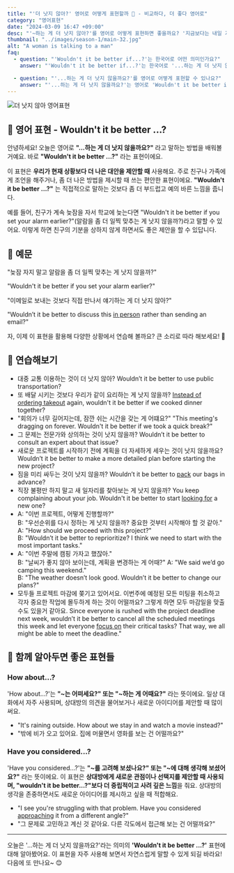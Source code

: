 ```yaml
---
title: "'더 낫지 않아?' 영어로 어떻게 표현할까 🤔 - 비교하다, 더 좋다 영어로"
category: "영어표현"
date: "2024-03-09 16:47 +09:00"
desc: "'~하는 게 더 낫지 않아?'를 영어로 어떻게 표현하면 좋을까요? '지금보다는 내일 가는 게 낫지 않아?', '이메일로 보내는 것보다 직접 만나서 얘기하는 게 더 낫지 않아?' 등을 영어로 표현하는 법을 배워봅시다."
thumbnail: "../images/season-1/main-32.jpg"
alt: "A woman is talking to a man"
faq:
  - question: "'Wouldn't it be better if...?'는 한국어로 어떤 의미인가요?"
    answer: "'Wouldn't it be better if...?'는 한국어로 '...하는 게 더 낫지 않을까요?', '...하는 게 어떨까요?', 또는 '...하는 게 좋지 않을까요?'로 번역될 수 있습니다. 이 표현은 현재 상황보다 더 나은 대안을 제안할 때 사용합니다."

  - question: "'...하는 게 더 낫지 않을까요?'를 영어로 어떻게 표현할 수 있나요?"
    answer: "'...하는 게 더 낫지 않을까요?'는 영어로 'Wouldn't it be better if...?'로 표현할 수 있습니다. 예를 들어, '일찍 일어나는 게 더 낫지 않을까요?'는 'Wouldn't it be better if we woke up early?'로 말할 수 있습니다."
---
```


![더 낫지 않아 영어표현](../images/season-1/main-32.jpg)

## 🌟 영어 표현 - Wouldn't it be better ...?

안녕하세요! 오늘은 영어로 **"...하는 게 더 낫지 않을까요?"** 라고 말하는 방법을 배워볼 거예요. 바로 **"Wouldn't it be better ...?"** 라는 표현이에요.

이 표현은 **우리가 현재 상황보다 더 나은 대안을 제안할 때** 사용해요. 주로 친구나 가족에게 조언을 해주거나, 좀 더 나은 방법을 제시할 때 쓰는 편안한 표현이에요. **"Wouldn't it be better ...?"** 는 직접적으로 말하는 것보다 좀 더 부드럽고 예의 바른 느낌을 줍니다.

예를 들어, 친구가 계속 늦잠을 자서 학교에 늦는다면 "Wouldn't it be better if you set your alarm earlier?"(알람을 좀 더 일찍 맞추는 게 낫지 않을까?)라고 말할 수 있어요. 이렇게 하면 친구의 기분을 상하지 않게 하면서도 좋은 제안을 할 수 있답니다.

## 📖 예문

"늦잠 자지 말고 알람을 좀 더 일찍 맞추는 게 낫지 않을까?"

"Wouldn't it be better if you set your alarm earlier?"

"이메일로 보내는 것보다 직접 만나서 얘기하는 게 더 낫지 않아?"

"Wouldn’t it be better to discuss this <a href="/blog/in-english/070.in-person/">in person</a> rather than sending an email?"

자, 이제 이 표현을 활용해 다양한 상황에서 연습해 볼까요? 큰 소리로 따라 해보세요! 🎉

## 💬 연습해보기

<ul data-interactive-list>
  <li data-interactive-item>
    <span data-toggler>대중 교통 이용하는 것이 더 낫지 않아?</span>
    <span data-answer>Wouldn’t it be better to use public transportation?</span>
  </li>
  <li data-interactive-item>
    <span data-toggler>또 배달 시키는 것보다 우리가 같이 요리하는 게 낫지 않을까?</span>
    <span data-answer><a href="/blog/in-english/169.instead-of/">Instead of</a> <a href="/blog/in-english/066.order-takeout/">ordering takeout</a> again, wouldn't it be better if we cooked dinner together?</span>
  </li>
  <li data-interactive-item>
    <span data-toggler>"회의가 너무 길어지는데, 잠깐 쉬는 시간을 갖는 게 어떄요?"</span>
    <span data-answer>"This meeting's dragging on forever. Wouldn't it be better if we took a quick break?"</span>
  </li>
  <li data-interactive-item>
    <span data-toggler>그 문제는 전문가와 상의하는 것이 낫지 않을까?</span>
    <span data-answer>Wouldn’t it be better to consult an expert about that issue?</span>
  </li>
  <li data-interactive-item>
    <span data-toggler>새로운 프로젝트를 시작하기 전에 계획을 더 자세하게 세우는 것이 낫지 않을까요?</span>
    <span data-answer>Wouldn’t it be better to make a more detailed plan before starting the new project?</span>
  </li>
  <li data-interactive-item>
    <span data-toggler>짐을 미리 싸두는 것이 낫지 않을까?</span>
    <span data-answer>Wouldn’t it be better to <a href="/blog/in-english/301.pack/">pack</a> our bags in advance?</span>
  </li>
  <li data-interactive-item>
    <span data-toggler>직장 불평만 하지 말고 새 일자리를 찾아보는 게 낫지 않을까?</span>
    <span data-answer>You keep complaining about your job. Wouldn't it be better to start <a href="/blog/in-english/173.look-for/">looking for</a> a new one?</span>
  </li>
  <li data-interactive-item>
    <span data-toggler>A: "이번 프로젝트, 어떻게 진행할까?"<br>B: "우선순위를 다시 정하는 게 낫지 않을까? 중요한 것부터 시작해야 할 것 같아."</span>
    <span data-answer>A: "How should we proceed with this project?"<br>B: "Wouldn’t it be better to reprioritize? I think we need to start with the most important tasks."</span>
  </li>
  <li data-interactive-item>
    <span data-toggler>A: "이번 주말에 캠핑 가자고 했잖아."<br>B: "날씨가 좋지 않아 보이는데, 계획을 변경하는 게 어때?"</span>
    <span data-answer>A: "We said we’d go camping this weekend."<br>B: "The weather doesn’t look good. Wouldn’t it be better to change our plans?"</span>
  </li>
  <li data-interactive-item>
    <span data-toggler>모두들 프로젝트 마감에 쫒기고 있어서요. 이번주에 예정된 모든 미팅을 취소하고 각자 중요한 작업에 몰두하게 하는 것이 어떨까요? 그렇게 하면 모두 마감일을 맞출 수도 있을거 같아요.</span>
    <span data-answer>Since everyone is rushed with the project deadline next week, wouldn’t it be better to cancel all the scheduled meetings this week and let everyone <a href="/blog/in-english/186.focus-on/">focus on</a> their critical tasks? That way, we all might be able to meet the deadline."</span>
  </li>
</ul>

## 🤝 함께 알아두면 좋은 표현들

### How about...?

'How about...?'는 **"~는 어떠세요?" 또는 "~하는 게 어때요?"** 라는 뜻이에요. 일상 대화에서 자주 사용되며, 상대방의 의견을 물어보거나 새로운 아이디어를 제안할 때 많이 써요.

- "It's raining outside. How about we stay in and watch a movie instead?"
- "밖에 비가 오고 있어요. 집에 머물면서 영화를 보는 건 어떨까요?"

### Have you considered...?

'Have you considered...?'는 **"~를 고려해 보셨나요?" 또는 "~에 대해 생각해 보셨어요?"** 라는 뜻이에요. 이 표현은 **상대방에게 새로운 관점이나 선택지를 제안할 때 사용되며, "wouldn't it be better...?"보다 더 중립적이고 사려 깊은 느낌**을 줘요. 상대방의 생각을 존중하면서도 새로운 아이디어를 제시하고 싶을 때 적합해요.

- "I see you're struggling with that problem. Have you considered [approaching](/blog/in-english/267.approach/) it from a different angle?"
- "그 문제로 고민하고 계신 것 같아요. 다른 각도에서 접근해 보는 건 어떨까요?"

---

오늘은 '...하는 게 더 낫지 않을까요?'라는 의미의 **'Wouldn't it be better ...?'** 표현에 대해 알아봤어요. 이 표현을 자주 사용해 보면서 자연스럽게 말할 수 있게 되길 바라요! 다음에 또 만나요~ 😊
